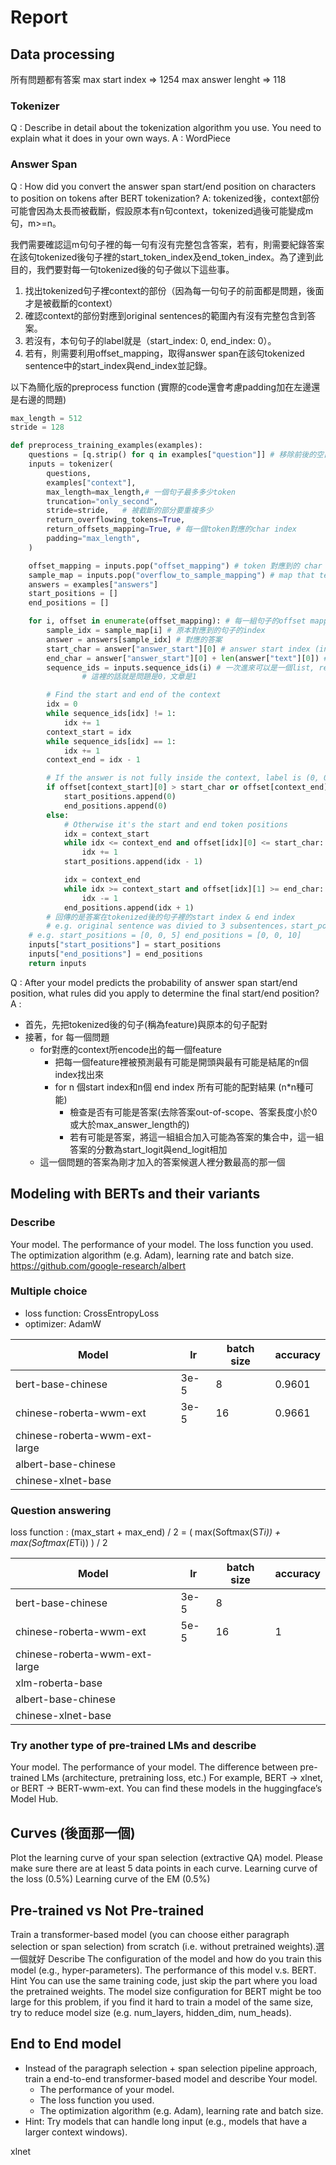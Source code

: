 # Report

## Data processing
所有問題都有答案
max start index => 1254
max answer lenght => 118
### Tokenizer
Q : Describe in detail about the tokenization algorithm you use. You need to explain what it does in your own ways.
A : WordPiece

### Answer Span
Q : How did you convert the answer span start/end position on characters to position on tokens after BERT tokenization?
A: 
tokenized後，context部份可能會因為太長而被截斷，假設原本有n句context，tokenized過後可能變成m句，m>=n。

我們需要確認這m句句子裡的每一句有沒有完整包含答案，若有，則需要紀錄答案在該句tokenized後句子裡的start_token_index及end_token_index。為了達到此目的，我們要對每一句tokenized後的句子做以下這些事。
1. 找出tokenized句子裡context的部份（因為每一句句子的前面都是問題，後面才是被截斷的context）
2. 確認context的部份對應到original sentences的範圍內有沒有完整包含到答案。
3. 若沒有，本句句子的label就是（start_index: 0, end_index: 0）。
3. 若有，則需要利用offset_mapping，取得answer span在該句tokenized sentence中的start_index與end_index並記錄。

以下為簡化版的preprocess function (實際的code還會考慮padding加在左邊還是右邊的問題)
```python
max_length = 512
stride = 128

def preprocess_training_examples(examples):
    questions = [q.strip() for q in examples["question"]] # 移除前後的空白
    inputs = tokenizer(
        questions,
        examples["context"],
        max_length=max_length,# 一個句子最多多少token
        truncation="only_second",
        stride=stride,   # 被截斷的部分要重複多少
        return_overflowing_tokens=True,  
        return_offsets_mapping=True, # 每一個token對應的char index
        padding="max_length",
    )

    offset_mapping = inputs.pop("offset_mapping") # token 對應到的 char index
    sample_map = inputs.pop("overflow_to_sample_mapping") # map that tells us which sentence each of the results corresponds to
    answers = examples["answers"]
    start_positions = []
    end_positions = []

    for i, offset in enumerate(offset_mapping): # 每一組句子的offset mapping
        sample_idx = sample_map[i] # 原本對應到的句子的index
        answer = answers[sample_idx] # 對應的答案
        start_char = answer["answer_start"][0] # answer start index (in orginal sentence)
        end_char = answer["answer_start"][0] + len(answer["text"][0]) # answer end index (in original sentence)
        sequence_ids = inputs.sequence_ids(i) # 一次進來可以是一個list, return 他是list中的第幾個
				# 這裡的話就是問題是0，文章是1							

        # Find the start and end of the context
        idx = 0
        while sequence_ids[idx] != 1:
            idx += 1
        context_start = idx
        while sequence_ids[idx] == 1:
            idx += 1
        context_end = idx - 1

        # If the answer is not fully inside the context, label is (0, 0)
        if offset[context_start][0] > start_char or offset[context_end][1] < end_char:
            start_positions.append(0)
            end_positions.append(0)
        else:
            # Otherwise it's the start and end token positions
            idx = context_start
            while idx <= context_end and offset[idx][0] <= start_char:
                idx += 1
            start_positions.append(idx - 1)

            idx = context_end
            while idx >= context_start and offset[idx][1] >= end_char:
                idx -= 1
            end_positions.append(idx + 1)
		# 回傳的是答案在tokenized後的句子裡的start index & end index
		# e.g. original sentence was divied to 3 subsentences，start_poistion might be
    # e.g. start_positions = [0, 0, 5] end_positions = [0, 0, 10]
    inputs["start_positions"] = start_positions
    inputs["end_positions"] = end_positions
    return inputs
```

Q : After your model predicts the probability of answer span start/end position, what rules did you apply to determine the final start/end position?
A : 
- 首先，先把tokenized後的句子(稱為feature)與原本的句子配對
- 接著，for 每一個問題
    - for對應的context所encode出的每一個feature
        - 把每一個feature裡被預測最有可能是開頭與最有可能是結尾的n個index找出來
        - for n 個start index和n個 end index 所有可能的配對結果 (n*n種可能)
            - 檢查是否有可能是答案(去除答案out-of-scope、答案長度小於0或大於max_answer_length的)
            - 若有可能是答案，將這一組組合加入可能為答案的集合中，這一組答案的分數為start_logit與end_logit相加
    - 這一個問題的答案為剛才加入的答案候選人裡分數最高的那一個
## Modeling with BERTs and their variants

### Describe
Your model.
The performance of your model.
The loss function you used.
The optimization algorithm (e.g. Adam), learning rate and batch size.
https://github.com/google-research/albert

###  Multiple choice
- loss function: CrossEntropyLoss
- optimizer: AdamW

|Model                  | lr   | batch size | accuracy |
|-----------------------|------|------------|--------- |
|bert-base-chinese      |3e-5  |   8        |  0.9601  | 
|chinese-roberta-wwm-ext|3e-5  |   16       |  0.9661  |
|chinese-roberta-wwm-ext-large||||
|albert-base-chinese    ||||
|chinese-xlnet-base     ||||

### Question answering 

loss function : (max_start + max_end) / 2 = ( max(Softmax(S*Ti)) + max(Softmax(E*Ti)) ) / 2

|Model                  | lr   | batch size | accuracy |
|-----------------------|------|------------|--------- |
|bert-base-chinese      |3e-5  |   8        |          | 
|chinese-roberta-wwm-ext|5e-5  |   16       |    1     |
|chinese-roberta-wwm-ext-large| |||
|xlm-roberta-base       |      |          ||
|albert-base-chinese    |      |||
|chinese-xlnet-base     ||||

### Try another type of pre-trained LMs and describe
Your model.
The performance of your model.
The difference between pre-trained LMs (architecture, pretraining loss, etc.)
For example, BERT -> xlnet, or BERT -> BERT-wwm-ext. You can find these models in the huggingface’s Model Hub.

## Curves (後面那一個)
Plot the learning curve of your span selection (extractive QA) model. Please make sure there are at least 5 data points in each curve.
Learning curve of the loss (0.5%)
Learning curve of the EM (0.5%)

## Pre-trained vs Not Pre-trained
Train a transformer-based model (you can choose either paragraph selection or span selection) from scratch (i.e. without pretrained weights).選一個就好
Describe
The configuration of the model and how do you train this model (e.g., hyper-parameters).
The performance of this model v.s. BERT.
Hint
You can use the same training code, just skip the part where you load the pretrained weights.
The model size configuration for BERT might be too large for this problem, if you find it hard to train a model of the same size, try to reduce model size (e.g. num_layers, hidden_dim, num_heads).

##  End to End model
- Instead of the paragraph selection + span selection pipeline approach, train a end-to-end transformer-based model and describe
Your model.
    - The performance of your model.
    - The loss function you used.
    - The optimization algorithm (e.g. Adam), learning rate and batch size.
- Hint: Try models that can handle long input (e.g., models that have a larger context windows).

xlnet